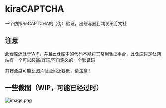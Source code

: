 # kiraCAPTCHA
 一个仿照ReCAPTCHA的（伪）验证，出题与题目均关于芳文社

## 注意

此仓库还处于WIP，并且此仓库中的代码不能将其常用验证平台，此仓库只是让网站有一个可以装饰/好玩/可自定义的一个验证码

其安全度可能比图片验证码还要低，请注意！

## 一些截图（WIP，可能已经过时）

![image.png](https://s2.loli.net/2023/06/09/1J7YnfAa9lMwyOo.png)
